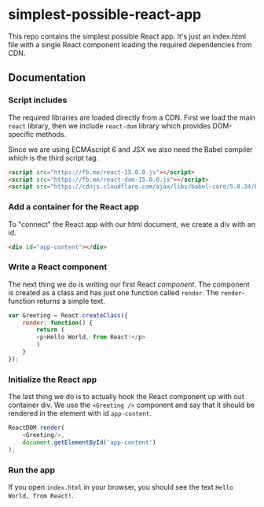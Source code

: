 # simplest-possible-react-app
This repo contains the simplest possible React app.
It's just an index.html file with a single React component loading the required dependencies from CDN.

## Documentation

### Script includes

The required libraries are loaded directly from a CDN.
First we load the main `react` library, then we include `react-dom` library which provides DOM-specific
methods.

Since we are using ECMAscript 6 and JSX we also need the Babel compiler which is the third script tag.

```html
<script src="https://fb.me/react-15.0.0.js"></script>
<script src="https://fb.me/react-dom-15.0.0.js"></script>
<script src="https://cdnjs.cloudflare.com/ajax/libs/babel-core/5.8.34/browser.min.js"></script>
```

### Add a container for the React app

To "connect" the React app with our html document, we create a div with an id.

```html
<div id="app-content"></div>
```

### Write a React component

The next thing we do is writing our first React *component*. The component is created as 
a class and has just one function called `render`. The `render`-function returns a simple text.

```javascript
var Greeting = React.createClass({
    render: function() {
        return (
        <p>Hello World, from React!</p>
        )
    }
});
```

### Initialize the React app

The last thing we do is to actually hook the React component up with out container div.
We use the `<Greeting />` component and say that it should be rendered in the element with id `app-content`. 

```javascript
ReactDOM.render(
    <Greeting/>,
    document.getElementById('app-content')
);
```

### Run the app

If you open `index.html` in your browser, you should see the text `Hello World, from React!`.